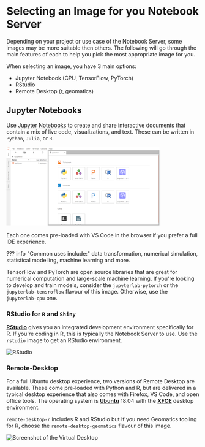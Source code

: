 # Selecting an Image for you Notebook Server

Depending on your project or use case of the Notebook Server, some images may be
more suitable then others. The following will go through the main features of
each to help you pick the most appropriate image for you.

When selecting an image, you have 3 main options:

- Jupyter Notebook (CPU, TensorFlow, PyTorch)
- RStudio
- Remote Desktop (r, geomatics)

## Jupyter Notebooks

Use [Jupyter Notebooks](https://jupyter.org/) to create and share interactive
documents that contain a mix of live code, visualizations, and text. These can
be written in `Python`, `Julia`, or `R`.

![Jupyter Notebooks](../images/jupyter_in_action.png)

Each one comes pre-loaded with VS Code in the browser if you prefer a full IDE
experience.

<!-- prettier-ignore -->
??? info "Common uses include:" 
    data transformation, numerical simulation, statistical
    modelling, machine learning and more.

TensorFlow and PyTorch are open source libraries that are great for numerical
computation and large-scale machine learning. If you're looking to develop and
train models, consider the `jupyterlab-pytorch` or the `jupyterlab-tensroflow`
flavour of this image. Otherwise, use the `jupyterlab-cpu` one.

### RStudio for `R` and `Shiny`

**[RStudio](RStudio/)** gives you an integrated development environment
specifically for R. If you're coding in R, this is typically the Notebook Server
to use. Use the `rstudio` image to get an RStudio environment.

![RStudio](../images/rstudio_visual.png)

### Remote-Desktop

For a full Ubuntu desktop experience, two versions of Remote Desktop are
available. These come pre-loaded with Python and R, but are delivered in a
typical desktop experience that also comes with Firefox, VS Code, and open
office tools. The operating system is **[Ubuntu](https://ubuntu.com/about)**
18.04 with the **[XFCE](https://www.xfce.org/about)** desktop environment.

`remote-desktop-r` includes R and RStudio but If you need Geomatics tooling for
R, choose the `remote-desktop-geomatics` flavour of this image.

![Screenshot of the Virtual Desktop](../images/rd_desktop.png)
